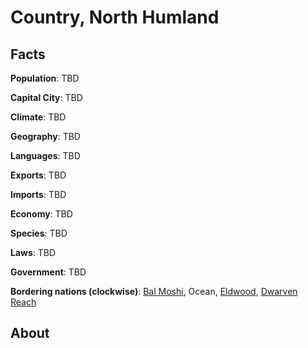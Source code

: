 # Country, North Humland
## Facts
**Population**: TBD

**Capital City**: TBD

**Climate**: TBD

**Geography**: TBD

**Languages**: TBD

**Exports**: TBD

**Imports**: TBD

**Economy**: TBD

**Species**: TBD

**Laws**: TBD

**Government**: TBD

**Bordering nations (clockwise)**: [Bal Moshi](bal_moshi.md), Ocean, [Eldwood](eldwood.md), [Dwarven Reach](dwarven_reach.md)

## About
